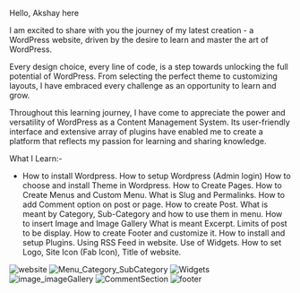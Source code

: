 Hello,   Akshay here

I am excited to share with you the journey of my latest creation - a WordPress website, driven by the desire to learn and master the art of WordPress.

Every design choice, every line of code, is a step towards unlocking the full potential of WordPress. From selecting the perfect theme to customizing layouts, I have embraced every challenge as an opportunity to learn and grow.

Throughout this learning journey, I have come to appreciate the power and versatility of WordPress as a Content Management System. Its user-friendly interface and extensive array of plugins have enabled me to create a platform that reflects my passion for learning and sharing knowledge.

What I Learn:-

- How to install Wordpress.
How to setup Wordpress (Admin login)
How to choose and install Theme in Wordpress.
How to Create Pages.
How to Create Menus and Custom Menu.
What is Slug and Permalinks.
How to add Comment option on post or page.
How to create Post.
What is meant by Category, Sub-Category and how to use them in menu.
How to insert Image and Image Gallery
What is meant Excerpt.
Limits of post to be display.
How to create Footer and customize it.
How to install and setup Plugins.
Using RSS Feed in website.
Use of Widgets.
How to set Logo, Site Icon (Fab Icon), Title of website.

![website](https://github.com/akshaychirme/Wordpress-Project/assets/114064880/1ee809f2-01dc-477a-8d1c-9c30c57cb704)
![Menu_Category_SubCategory](https://github.com/akshaychirme/Wordpress-Project/assets/114064880/b7cb7949-ba42-40be-81ed-75f07ff9c362)
![Widgets](https://github.com/akshaychirme/Wordpress-Project/assets/114064880/ad7b6be4-f55b-4fb5-994e-ace2f6b3aace)
![image_imageGallery](https://github.com/akshaychirme/Wordpress-Project/assets/114064880/96817672-e2eb-4629-a4e9-8aecd7407acb)
![CommentSection](https://github.com/akshaychirme/Wordpress-Project/assets/114064880/75f54ba7-84a9-48e2-86f4-5694785910e3)
![footer](https://github.com/akshaychirme/Wordpress-Project/assets/114064880/8cf06716-2a69-43f9-90ce-7c852ca5ff39)
